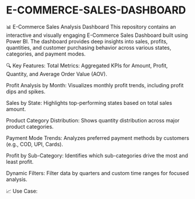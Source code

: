 # E-COMMERCE-SALES-DASHBOARD
📊 E-Commerce Sales Analysis Dashboard
This repository contains an interactive and visually engaging E-Commerce Sales Dashboard built using Power BI. The dashboard provides deep insights into sales, profits, quantities, and customer purchasing behavior across various states, categories, and payment modes.

🔍 Key Features:
Total Metrics: Aggregated KPIs for Amount, Profit, Quantity, and Average Order Value (AOV).

Profit Analysis by Month: Visualizes monthly profit trends, including profit dips and spikes.

Sales by State: Highlights top-performing states based on total sales amount.

Product Category Distribution: Shows quantity distribution across major product categories.

Payment Mode Trends: Analyzes preferred payment methods by customers (e.g., COD, UPI, Cards).

Profit by Sub-Category: Identifies which sub-categories drive the most and least profit.

Dynamic Filters: Filter data by quarters and custom time ranges for focused analysis.

📈 Use Case:

